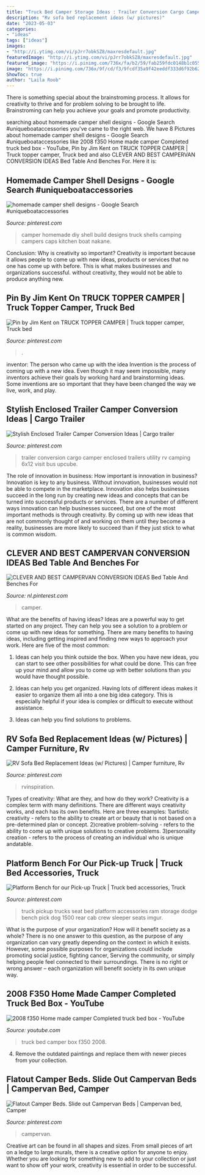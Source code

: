 ```yaml
---
title: "Truck Bed Camper Storage Ideas : Trailer Conversion Cargo Camper Enclosed Trailers Utility Rv Camping 6x12 Visit Bus Upcube"
description: "Rv sofa bed replacement ideas (w/ pictures)"
date: "2023-05-03"
categories:
- "ideas"
tags: ["ideas"]
images:
- "http://i.ytimg.com/vi/pJrr7obkSZ8/maxresdefault.jpg"
featuredImage: "http://i.ytimg.com/vi/pJrr7obkSZ8/maxresdefault.jpg"
featured_image: "https://i.pinimg.com/736x/fa/b2/59/fab259fdc0148b1c055af9a3bb6ebdda.jpg"
image: "https://i.pinimg.com/736x/9f/cd/f3/9fcdf35a9f42eeddf333d6f92b629a97.jpg"
ShowToc: true
author: "Laila Roob"
---
```



There is something special about the brainstroming process. It allows for creativity to thrive and for problem solving to be brought to life. Brainstroming can help you achieve your goals and promote productivity.

	

		
searching about homemade camper shell designs - Google Search #uniqueboataccessories you've came to the right web. We have 8 Pictures about homemade camper shell designs - Google Search #uniqueboataccessories like 2008 f350 Home made camper Completed truck bed box - YouTube, Pin by Jim Kent on TRUCK TOPPER CAMPER | Truck topper camper, Truck bed and also CLEVER AND BEST CAMPERVAN CONVERSION IDEAS Bed Table And Benches For. Here it is:
		
    
## Homemade Camper Shell Designs - Google Search #uniqueboataccessories

<img loading=lazy src="https://i.pinimg.com/736x/a5/63/99/a563998b05a3df78a959af8cbbea25f7.jpg" onerror="this.onerror=null;this.src='https://tse1.mm.bing.net/th?id=OIP.zxaQEQEs2OBNrv3a0i4aZgHaFP&amp;pid=15.1';" alt="homemade camper shell designs - Google Search #uniqueboataccessories">

_Source: pinterest.com_

>camper homemade diy shell build designs truck shells camping campers caps kitchen boat nakane. 

	

Conclusion: Why is creativity so important?
Creativity is important because it allows people to come up with new ideas, products or services that no one has come up with before. This is what makes businesses and organizations successful. without creativity, they would not be able to produce anything new.

    
## Pin By Jim Kent On TRUCK TOPPER CAMPER | Truck Topper Camper, Truck Bed

<img loading=lazy src="https://i.pinimg.com/736x/03/d8/88/03d888cbd7a7f35a5682313cd25f33da.jpg" onerror="this.onerror=null;this.src='https://tse2.mm.bing.net/th?id=OIP.uRHDMO8_sSrxXTWqrMfelQHaFj&amp;pid=15.1';" alt="Pin by Jim Kent on TRUCK TOPPER CAMPER | Truck topper camper, Truck bed">

_Source: pinterest.com_

>. 

	

inventor: The person who came up with the idea
Invention is the process of coming up with a new idea. Even though it may seem impossible, many inventors achieve their goals by working hard and brainstorming ideas. Some inventions are so important that they have been changed the way we live, work, and play.

    
## Stylish Enclosed Trailer Camper Conversion Ideas | Cargo Trailer

<img loading=lazy src="https://i.pinimg.com/736x/9f/cd/f3/9fcdf35a9f42eeddf333d6f92b629a97.jpg" onerror="this.onerror=null;this.src='https://tse3.mm.bing.net/th?id=OIP.qIaxqK6hlU4YCg-_zgRqagHaJ3&amp;pid=15.1';" alt="Stylish Enclosed Trailer Camper Conversion Ideas | Cargo trailer">

_Source: pinterest.com_

>trailer conversion cargo camper enclosed trailers utility rv camping 6x12 visit bus upcube. 

	

The role of innovation in business: How important is innovation in business?
Innovation is key to any business. Without innovation, businesses would not be able to compete in the marketplace. Innovation also helps businesses succeed in the long run by creating new ideas and concepts that can be turned into successful products or services. There are a number of different ways innovation can help businesses succeed, but one of the most important methods is through creativity. By coming up with new ideas that are not commonly thought of and working on them until they become a reality, businesses are more likely to succeed than if they just stick to what is common wisdom.

    
## CLEVER AND BEST CAMPERVAN CONVERSION IDEAS Bed Table And Benches For

<img loading=lazy src="https://i.pinimg.com/736x/fa/b2/59/fab259fdc0148b1c055af9a3bb6ebdda.jpg" onerror="this.onerror=null;this.src='https://tse3.mm.bing.net/th?id=OIP.8Is8ycGvZB5e57E8_gA_vgHaJ3&amp;pid=15.1';" alt="CLEVER AND BEST CAMPERVAN CONVERSION IDEAS Bed Table And Benches For">

_Source: nl.pinterest.com_

>camper. 

	

What are the benefits of having ideas?
Ideas are a powerful way to get started on any project. They can help you see a solution to a problem or come up with new ideas for something. There are many benefits to having ideas, including getting inspired and finding new ways to approach your work. Here are five of the most common: 
1. Ideas can help you think outside the box. When you have new ideas, you can start to see other possibilities for what could be done. This can free up your mind and allow you to come up with better solutions than you would have thought possible. 

2. Ideas can help you get organized. Having lots of different ideas makes it easier to organize them all into a one big idea category. This is especially helpful if your idea is complex or difficult to execute without assistance. 

3. Ideas can help you find solutions to problems.

    
## RV Sofa Bed Replacement Ideas (w/ Pictures) | Camper Furniture, Rv

<img loading=lazy src="https://i.pinimg.com/736x/2d/be/a0/2dbea09e4ed6f97d76ab5a603b1069d4.jpg" onerror="this.onerror=null;this.src='https://tse4.mm.bing.net/th?id=OIP.Or5ciP8ikbigNfgTzRQFSAHaHa&amp;pid=15.1';" alt="RV Sofa Bed Replacement Ideas (w/ Pictures) | Camper furniture, Rv">

_Source: pinterest.com_

>rvinspiration. 

	

Types of creativity: What are they, and how do they work?
Creativity is a complex term with many definitions. There are different ways creativity works, and each has its own benefits. Here are three examples:
1)artistic creativity - refers to the ability to create art or beauty that is not based on a pre-determined plan or concept.
2)creative problem-solving - refers to the ability to come up with unique solutions to creative problems.
3)personality creation - refers to the process of creating an individual who is unique andatable.

    
## Platform Bench For Our Pick-up Truck | Truck Bed Accessories, Truck

<img loading=lazy src="https://i.pinimg.com/736x/53/ee/7f/53ee7f86b1deb939ffb99277da51e57e.jpg" onerror="this.onerror=null;this.src='https://tse3.mm.bing.net/th?id=OIP.iO2pt__4zzVBoMM5Rp4LiAHaFj&amp;pid=15.1';" alt="Platform Bench for our Pick-up Truck | Truck bed accessories, Truck">

_Source: pinterest.com_

>truck pickup trucks seat bed platform accessories ram storage dodge bench pick dog 1500 rear cab crew sleeper seats imgur. 

	

What is the purpose of your organization? How will it benefit society as a whole?
There is no one answer to this question, as the purpose of any organization can vary greatly depending on the context in which it exists. However, some possible purposes for organizations could include promoting social justice, fighting cancer, Serving the community, or simply helping people feel connected to their surroundings. There is no right or wrong answer – each organization will benefit society in its own unique way.

    
## 2008 F350 Home Made Camper Completed Truck Bed Box - YouTube

<img loading=lazy src="http://i.ytimg.com/vi/pJrr7obkSZ8/maxresdefault.jpg" onerror="this.onerror=null;this.src='https://tse2.mm.bing.net/th?id=OIP.wqpagZfHKoXwShnQQGKAYwHaEK&amp;pid=15.1';" alt="2008 f350 Home made camper Completed truck bed box - YouTube">

_Source: youtube.com_

>truck bed camper box f350 2008. 

	

4. Remove the outdated paintings and replace them with newer pieces from your collection. 

    
## Flatout Camper Beds. Slide Out Campervan Beds | Campervan Bed, Camper

<img loading=lazy src="https://i.pinimg.com/736x/34/b3/34/34b33435ff26cd02dd62f18d1195bde9.jpg" onerror="this.onerror=null;this.src='https://tse1.mm.bing.net/th?id=OIP.UllW8eJSKs8JxzSXQpxPPgHaJ4&amp;pid=15.1';" alt="Flatout Camper Beds. Slide out Campervan Beds | Campervan bed, Camper">

_Source: pinterest.com_

>campervan. 

	

Creative art can be found in all shapes and sizes. From small pieces of art on a ledge to large murals, there is a creative option for anyone to enjoy. Whether you are looking for something new to add to your collection or just want to show off your work, creativity is essential in order to be successful.

